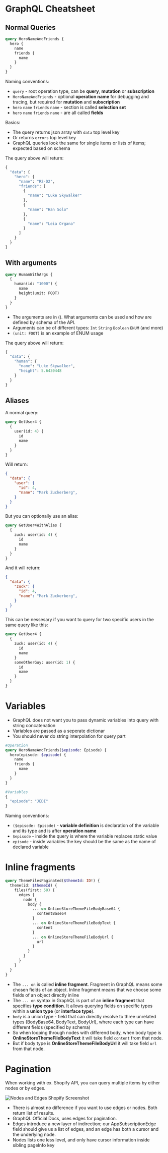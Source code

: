 # GraphQL Cheatsheet

## Normal Queries

```GraphQL
query HeroNameAndFriends {
  hero {
    name
    friends {
      name
    }
  }
}
```

Naming conventions:
* `query` - root operation type, can be **query**, **mutation** or **subscription**
* `HeroNameAndFriends` - optional **operation name** for debugging and tracing, but required for **mutation** and **subscription**
* `hero` `name` `friends` `name` - section is called **selection set**
* `hero` `name` `friends` `name` - are all called **fields**

Basics:
* The query returns json array with `data` top level key
* Or returns `errors` top level key
* GraphQL queries look the same for single items or lists of items; expected based on schema

The query above will return:

```GraphQL
{
  "data": {
    "hero": {
      "name": "R2-D2",
      "friends": [
        {
          "name": "Luke Skywalker"
        },
        {
          "name": "Han Solo"
        },
        {
          "name": "Leia Organa"
        }
      ]
    }
  }
}
```

## With arguments

```GraphQL
query HumanWithArgs {
  {
    human(id: "1000") {
      name
      height(unit: FOOT)
    }
  }
}
```

* The arguments are in (). What arguments can be used and how are defined by schema of the API.
* Arguments can be of different types: `Int` `String` `Boolean` `ENUM` (and more)
* `(unit: FOOT)` is an example of ENUM usage

The query above will return:

```GraphQL
{
  "data": {
    "human": {
      "name": "Luke Skywalker",
      "height": 5.6430448
    }
  }
}
```

## Aliases

A normal query:
```GraphQL
query GetUser4 {
  {
    user(id: 4) {
      id
      name
    }
  }
}
```

Will return:
```JSON
{
  "data": {
    "user": {
      "id": 4,
      "name": "Mark Zuckerberg",
    }
  }
}
```

But you can optionally use an alias:
```GraphQL
query GetUser4WithAlias {
  {
    zuck: user(id: 4) {
      id
      name
    }
  }
}

```

And it will return:
```JSON
{
  "data": {
    "zuck": {
      "id": 4,
      "name": "Mark Zuckerberg",
    }
  }
}
```

This can be nessesary if you want to query for two specific users in the same query like this:
```GraphQL
query GetUser4 {
  {
    zuck: user(id: 4) {
      id
      name
    }
    someOtherGuy: user(id: 1) {
      id
      name
    }
  }
}
```

# Variables

* GraphQL does not want you to pass dynamic variables into query with string concatenation
* Variables are passed as a seperate dictionar
* You should never do string interpolation for query part

```GraphQL
#Operation
query HeroNameAndFriends($episode: Episode) {
  hero(episode: $episode) {
    name
    friends {
      name
    }
  }
}

#Variables
{
  "episode": "JEDI"
}
```

Naming conventions:
* `($episode: Episode)` - **variable definition** is declaration of the variable and its type and is after **operation name**
* `$episode` - inside the query is where the variable replaces static value
* `episode` - inside variables the key should be the same as the name of declared variable

# Inline fragments

```GraphQL
query ThemeFilesPaginated($themeId: ID!) {
  theme(id: $themeId) {
    files(first: 50) {
      edges {
        node {
          body {
            ... on OnlineStoreThemeFileBodyBase64 {
              contentBase64
            }
            ... on OnlineStoreThemeFileBodyText {
              content
            }
            ... on OnlineStoreThemeFileBodyUrl {
              url
            }
          }
        }
      }
    }
  }
}
```

* The `... on` is called **inline fragment**. Fragment in GraphQL means some chosen fields of an object. Inline fragment means that we choose some fields of an object directly inline
* The `... on` syntax in GraphQL is part of an **inline fragment** that specifies **type condition**. It allows querying fields on specific types within a **union type** (or **interface type**).
* `body` is a union type - field that can directly resolve to three unrelated types (BodyBase64, BodyText, BodyUrl), where each type can have different fields (specified by schema)
* So when looping through nodes with differend body, when body type is **OnlineStoreThemeFileBodyText** it will take field `content` from that node.
* But if body type is **OnlineStoreThemeFileBodyUrl** it will take field `url` from that node.

# Pagination

When working with ex. Shopify API, you can query multiple items by either nodes or by edges.

![Nodes and Edges Shopify Screenshot](/img/screen_shopify_edges_nodes.png)

* There is almost no difference if you want to use edges or nodes. Both return list of results.
* GraphQL Official Docs, uses edges for pagination.
* Edges introduce a new layer of indirection; our AppSubscriptionEdge field should give us a list of edges, and an edge has both a cursor and the underlying node.
* Nodes lists one less level, and only have cursor information inside sibling pageInfo key
